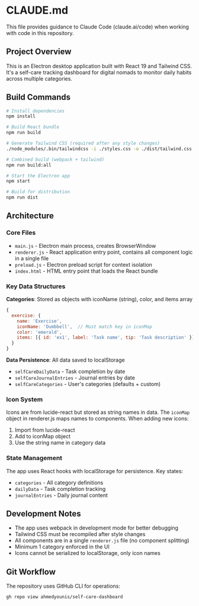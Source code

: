 # CLAUDE.md

This file provides guidance to Claude Code (claude.ai/code) when working with code in this repository.

## Project Overview

This is an Electron desktop application built with React 19 and Tailwind CSS. It's a self-care tracking dashboard for digital nomads to monitor daily habits across multiple categories.

## Build Commands

```bash
# Install dependencies
npm install

# Build React bundle
npm run build

# Generate Tailwind CSS (required after any style changes)
./node_modules/.bin/tailwindcss -i ./styles.css -o ./dist/tailwind.css

# Combined build (webpack + tailwind)
npm run build:all

# Start the Electron app
npm start

# Build for distribution
npm run dist
```

## Architecture

### Core Files
- `main.js` - Electron main process, creates BrowserWindow
- `renderer.js` - React application entry point, contains all component logic in a single file
- `preload.js` - Electron preload script for context isolation
- `index.html` - HTML entry point that loads the React bundle

### Key Data Structures

**Categories**: Stored as objects with iconName (string), color, and items array
```javascript
{
  exercise: {
    name: 'Exercise',
    iconName: 'Dumbbell',  // Must match key in iconMap
    color: 'emerald',
    items: [{ id: 'ex1', label: 'Task name', tip: 'Task description' }]
  }
}
```

**Data Persistence**: All data saved to localStorage
- `selfCareDailyData` - Task completion by date
- `selfCareJournalEntries` - Journal entries by date  
- `selfCareCategories` - User's categories (defaults + custom)

### Icon System

Icons are from lucide-react but stored as string names in data. The `iconMap` object in renderer.js maps names to components. When adding new icons:
1. Import from lucide-react
2. Add to iconMap object
3. Use the string name in category data

### State Management

The app uses React hooks with localStorage for persistence. Key states:
- `categories` - All category definitions
- `dailyData` - Task completion tracking
- `journalEntries` - Daily journal content

## Development Notes

- The app uses webpack in development mode for better debugging
- Tailwind CSS must be recompiled after style changes
- All components are in a single `renderer.js` file (no component splitting)
- Minimum 1 category enforced in the UI
- Icons cannot be serialized to localStorage, only icon names

## Git Workflow

The repository uses GitHub CLI for operations:
```bash
gh repo view ahmedyounis/self-care-dashboard
```